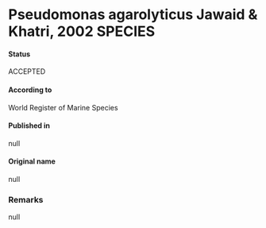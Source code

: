 Pseudomonas agarolyticus Jawaid & Khatri, 2002 SPECIES
=======

#### Status
ACCEPTED

#### According to
World Register of Marine Species

#### Published in
null

#### Original name
null

### Remarks
null